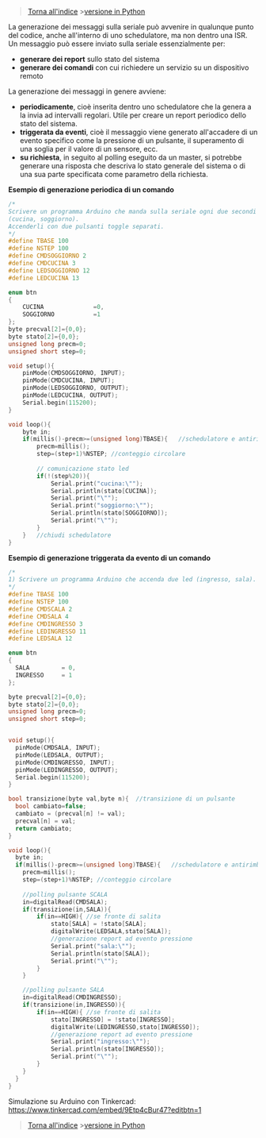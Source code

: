 


>[Torna all'indice](indexseriale.md) >[versione in Python](serialegenerazionecmdpy.md)

La generazione dei messaggi sulla seriale può avvenire in qualunque punto del codice, anche all'interno di uno schedulatore, ma non dentro una ISR.
Un messaggio può essere inviato sulla seriale essenzialmente per:
- **generare dei report** sullo stato del sistema
-  **generare dei comandi** con cui richiedere un servizio su un dispositivo remoto 

La generazione dei messaggi in genere avviene:
- **periodicamente**, cioè inserita dentro uno schedulatore che la genera a la invia ad intervalli regolari. Utile per creare un report periodico dello stato del sistema.
- **triggerata da eventi**, cioè il messaggio viene generato all'accadere di un evento specifico come la pressione di un pulsante, il superamento di una soglia per il valore di un sensore, ecc.
- **su richiesta**, in seguito al polling eseguito da un master,  si potrebbe generare una risposta che descriva lo stato generale del sistema o di una sua parte specificata come parametro della richiesta.

**Esempio di generazione periodica di un comando**
```C++
/*
Scrivere un programma Arduino che manda sulla seriale ogni due secondi lo stato di due led 
(cucina, soggiorno). 
Accenderli con due pulsanti toggle separati.
*/
#define TBASE 100
#define NSTEP 100
#define CMDSOGGIORNO 2
#define CMDCUCINA 3
#define LEDSOGGIORNO 12
#define LEDCUCINA 13

enum btn
{
	CUCINA				=0,
	SOGGIORNO			=1
};
byte precval[2]={0,0};
byte stato[2]={0,0};
unsigned long precm=0;
unsigned short step=0;

void setup(){
	pinMode(CMDSOGGIORNO, INPUT);
	pinMode(CMDCUCINA, INPUT);
	pinMode(LEDSOGGIORNO, OUTPUT);
	pinMode(LEDCUCINA, OUTPUT);
	Serial.begin(115200);
}

void loop(){
	byte in;
	if(millis()-precm>=(unsigned long)TBASE){ 	//schedulatore e antirimbalzo
		precm=millis(); 	
		step=(step+1)%NSTEP; //conteggio circolare
		
		// comunicazione stato led
		if(!(step%20)){
			Serial.print("cucina:\"");
			Serial.println(stato[CUCINA]);
			Serial.print("\"");
			Serial.print("soggiorno:\"");
			Serial.println(stato[SOGGIORNO]);
			Serial.print("\"");
		}
	} 	//chiudi schedulatore	
}
```	

**Esempio di generazione triggerata da evento di un comando**
```C++
/*
1) Scrivere un programma Arduino che accenda due led (ingresso, sala). Accenderli con due pulsanti toggle separati. Lo stato dei led deve essere scritto sulla seriale all'avvenire (occorrenza) di ogni comando.
*/
#define TBASE 100
#define NSTEP 100
#define CMDSCALA 2
#define CMDSALA 4
#define CMDINGRESSO 3
#define LEDINGRESSO 11
#define LEDSALA 12

enum btn
{
  SALA     	   = 0,
  INGRESSO     = 1
};

byte precval[2]={0,0};
byte stato[2]={0,0};
unsigned long precm=0;
unsigned short step=0;


void setup(){
  pinMode(CMDSALA, INPUT);
  pinMode(LEDSALA, OUTPUT);
  pinMode(CMDINGRESSO, INPUT);
  pinMode(LEDINGRESSO, OUTPUT);
  Serial.begin(115200);
}

bool transizione(byte val,byte n){  //transizione di un pulsante
  bool cambiato=false;
  cambiato = (precval[n] != val);
  precval[n] = val;  
  return cambiato; 
}

void loop(){
  byte in;
  if(millis()-precm>=(unsigned long)TBASE){   //schedulatore e antirimbalzo
	precm=millis();   
	step=(step+1)%NSTEP; //conteggio circolare
	  
	//polling pulsante SCALA
	in=digitalRead(CMDSALA);
	if(transizione(in,SALA)){
		if(in==HIGH){ //se fronte di salita
			stato[SALA] = !stato[SALA];
			digitalWrite(LEDSALA,stato[SALA]);
			//generazione report ad evento pressione
			Serial.print("sala:\"");
			Serial.println(stato[SALA]);
			Serial.print("\"");
		}
	}

	//polling pulsante SALA
	in=digitalRead(CMDINGRESSO);
	if(transizione(in,INGRESSO)){
		if(in==HIGH){ //se fronte di salita
			stato[INGRESSO] = !stato[INGRESSO];
			digitalWrite(LEDINGRESSO,stato[INGRESSO]);
			//generazione report ad evento pressione
			Serial.print("ingresso:\"");
			Serial.println(stato[INGRESSO]);
			Serial.print("\"");
		}
	}
  }
}

```	
Simulazione su Arduino con Tinkercad: https://www.tinkercad.com/embed/9Etp4cBur47?editbtn=1

>[Torna all'indice](indexseriale.md) >[versione in Python](serialegenerazionecmdpy.md)
<!--stackedit_data:
eyJoaXN0b3J5IjpbMjA4MTI3NTg5Ml19
-->
